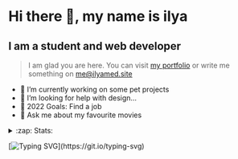 # Hi there 👋, my name is ilya
## I am a student and web developer
<!-- ![I am a student and web developer](https://i.pinimg.com/originals/b9/ba/44/b9ba446cca2bb06ff1a8d49fd46581ed.jpg) -->

>I am glad you are here. You can visit [my portfolio](https://ilyamed.site/) or write me something on me@ilyamed.site 

- 🔭 I’m currently working on some pet projects
- 🤔 I’m looking for help with design...
- 🥅 2022 Goals: Find a job
- 💬 Ask me about my favourite movies 

<details>
  <summary>:zap: Stats:</summary>
<p><!-- https://github.com/anmol098/waka-readme-stats -->
  
<!--START_SECTION:waka-->
![Profile Views](http://img.shields.io/badge/Profile%20Views-57-blue)

**🐱 My GitHub Data** 

> 🏆 47 Contributions in the Year 2022
 > 
> 📦 52.7 kB Used in GitHub's Storage 
 > 
> 💼 Opted to Hire
 > 
> 📜 11 Public Repositories 
 > 
> 🔑 2 Private Repositories  
 > 
**I'm a Night 🦉** 

```text
🌞 Morning    32 commits     ████░░░░░░░░░░░░░░░░░░░░░   15.92% 
🌆 Daytime    50 commits     ██████░░░░░░░░░░░░░░░░░░░   24.88% 
🌃 Evening    89 commits     ███████████░░░░░░░░░░░░░░   44.28% 
🌙 Night      30 commits     ███░░░░░░░░░░░░░░░░░░░░░░   14.93%

```


📊 **This Week I Spent My Time On** 

```text
⌚︎ Time Zone: Europe/Moscow

💬 Programming Languages: 
JavaScript               6 hrs 25 mins       ████████████████░░░░░░░░░   64.09% 
JSON                     1 hr 37 mins        ████░░░░░░░░░░░░░░░░░░░░░   16.27% 
SCSS                     1 hr 14 mins        ███░░░░░░░░░░░░░░░░░░░░░░   12.39% 
HTML                     18 mins             ░░░░░░░░░░░░░░░░░░░░░░░░░   3.14% 
CSS                      9 mins              ░░░░░░░░░░░░░░░░░░░░░░░░░   1.54%

🔥 Editors: 
VS Code                  10 hrs 1 min        █████████████████████████   100.0%

🐱‍💻 Projects: 
cinema-react             7 hrs 43 mins       ███████████████████░░░░░░   77.05% 
boilerplates             1 hr 23 mins        ███░░░░░░░░░░░░░░░░░░░░░░   13.87% 
friendsQuiz              53 mins             ██░░░░░░░░░░░░░░░░░░░░░░░   8.86% 
friendsQuiz_bot          1 min               ░░░░░░░░░░░░░░░░░░░░░░░░░   0.22%

💻 Operating System: 
Windows                  10 hrs 1 min        █████████████████████████   100.0%

```

**I Mostly Code in JavaScript** 

```text
JavaScript               7 repos             ██████████████░░░░░░░░░░░   58.33% 
HTML                     4 repos             ████████░░░░░░░░░░░░░░░░░   33.33% 
C++                      1 repo              ██░░░░░░░░░░░░░░░░░░░░░░░   8.33%

```



 Last Updated on 15/02/2022 18:42:57 UTC
<!--END_SECTION:waka-->
  
![GitHub stats](https://github-readme-stats.vercel.app/api?username=Terro216&show_icons=true&theme=darcula)  
</p>
</details>

[![Typing SVG](https://readme-typing-svg.herokuapp.com?color=%23204829&duration=7000&lines=Wake+up%2C+Neo...)](https://git.io/typing-svg)
